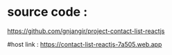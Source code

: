 # source code :
https://github.com/gnjangir/project-contact-list-reactjs

#host link :
https://contact-list-reactjs-7a505.web.app
